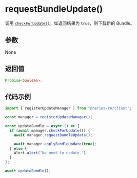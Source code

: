 # requestBundleUpdate()

调用 [`checkForUpdate()`](/zh-cn/guide/packages/client/updateManager/checkForUpdate.html)。如返回结果为 `true`，则下载新的 Bundle。

## 参数

None

## 返回值

```typescript
Promise<boolean>;
```

## 代码示例

```typescript
import { registerUpdateManager } from "@herina-rn/client";

const manager = registerUpdateManager();

const updateBundle = async () => {
  if (await manager.checkForUpdate()) {
    await manager.requestBundleUpdate();

    await manager.applyBundleUpdate(true);
  } else {
    Alert.alert("No need to update.");
  }
};

await updateBundle();
```
